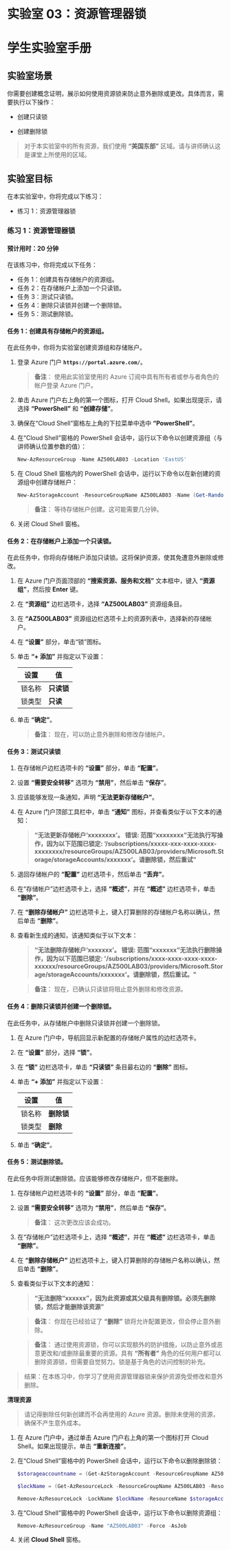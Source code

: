 ﻿---
lab:
    title: '03 -资源管理器锁'
    module: '第 01 单元 - 管理标识和访问权限'
---

# 实验室 03：资源管理器锁
# 学生实验室手册

## 实验室场景 

你需要创建概念证明，展示如何使用资源锁来防止意外删除或更改。具体而言，需要执行以下操作：

- 创建只读锁

- 创建删除锁

> 对于本实验室中的所有资源，我们使用 **“美国东部”** 区域。请与讲师确认这是课堂上所使用的区域。 
 
## 实验室目标

在本实验室中，你将完成以下练习：

- 练习 1：资源管理器锁

### 练习 1：资源管理器锁

#### 预计用时：20 分钟

在该练习中，你将完成以下任务：

- 任务 1：创建具有存储帐户的资源组。
- 任务 2：在存储帐户上添加一个只读锁。 
- 任务 3：测试只读锁。 
- 任务 4：删除只读锁并创建一个删除锁。
- 任务 5：测试删除锁。

#### 任务 1：创建具有存储帐户的资源组。

在此任务中，你将为实验室创建资源组和存储账户。 

1. 登录 Azure 门户 **`https://portal.azure.com/`**。

    >**备注**： 使用此实验室使用的 Azure 订阅中具有所有者或参与者角色的帐户登录 Azure 门户。

1. 单击 Azure 门户右上角的第一个图标，打开 Cloud Shell。如果出现提示，请选择 **“PowerShell”** 和 **“创建存储”**。

1. 确保在“Cloud Shell”窗格左上角的下拉菜单中选中 **“PowerShell”**。

1. 在“Cloud Shell”窗格的 PowerShell 会话中，运行以下命令以创建资源组（与讲师确认位置参数的值）：

    ```powershell
    New-AzResourceGroup -Name AZ500LAB03 -Location 'EastUS'
    ```

1. 在 Cloud Shell 窗格内的 PowerShell 会话中，运行以下命令以在新创建的资源组中创建存储帐户：
    
    ```powershell
    New-AzStorageAccount -ResourceGroupName AZ500LAB03 -Name (Get-Random -Maximum 999999999999999) -Location  EastUS -SkuName Standard_LRS -Kind StorageV2 
    ```

   >**备注**：  等待存储帐户创建。这可能需要几分钟。 

1. 关闭 Cloud Shell 窗格。

#### 任务 2：在存储帐户上添加一个只读锁。 

在此任务中，你将向存储帐户添加只读锁。这将保护资源，使其免遭意外删除或修改。 

1. 在 Azure 门户页面顶部的 **“搜索资源、服务和文档”** 文本框中，键入 **“资源组”**，然后按 **Enter** 键。

1. 在 **“资源组”** 边栏选项卡，选择 **“AZ500LAB03”** 资源组条目。

1. 在 **“AZ500LAB03”** 资源组边栏选项卡上的资源列表中，选择新的存储帐户。 

1. 在 **“设置”** 部分，单击“锁”图标。

1. 单击 **“+ 添加”** 并指定以下设置：

   |设置|值|
   |---|---|
   |锁名称|**只读锁**|
   |锁类型|**只读**|

1. 单击 **“确定”**。 

   >**备注**：  现在，可以防止意外删除和修改存储帐户。

#### 任务 3：测试只读锁 

1. 在存储帐户边栏选项卡的 **“设置”** 部分，单击 **“配置”**。

1. 设置 **“需要安全转移”** 选项为 **“禁用”**，然后单击 **“保存”**。

1. 应该能够发现一条通知，声明 **“无法更新存储帐户”**。

1. 在 Azure 门户顶部工具栏中，单击 **“通知”** 图标，并查看类似于以下文本的通知： 

	> **“无法更新存储帐户‘xxxxxxxx’。 错误: 范围“xxxxxxxx”无法执行写操作，因为以下范围已锁定: ‘/subscriptions/xxxxx-xxx-xxxx-xxxx-xxxxxxxx/resourceGroups/AZ500LAB03/providers/Microsoft.Storage/storageAccounts/xxxxxxx’。请删除锁，然后重试”**

1. 退回存储帐户的 **“配置”** 边栏选项卡，然后单击 **“丢弃”**。 

1. 在“存储帐户”边栏选项卡上，选择 **“概述”**，并在 **“概述”** 边栏选项卡，单击 **“删除”**。

1. 在 **“删除存储帐户”** 边栏选项卡上，键入打算删除的存储帐户名称以确认，然后单击 **“删除”**。

1. 查看新生成的通知，该通知类似于以下文本： 

	> **“无法删除存储帐户‘xxxxxxx’。 错误: 范围“xxxxxxx”无法执行删除操作，因为以下范围已锁定: '/subscriptions/xxxx-xxxx-xxxx-xxxx-xxxxxx/resourceGroups/AZ500LAB03/providers/Microsoft.Storage/storageAccounts/xxxxxxx'。请删除锁，然后重试。"**

   >**备注**： 现在，已确认只读锁将阻止意外删除和修改资源。

#### 任务 4：删除只读锁并创建一个删除锁。

在此任务中，从存储帐户中删除只读锁并创建一个删除锁。 

1. 在 Azure 门户中，导航回显示新配置的存储帐户属性的边栏选项卡。

1. 在 **“设置”** 部分，选择 **“锁”**。  

1. 在 **“锁”** 边栏选项卡，单击 **“只读锁”** 条目最右边的 **“删除”** 图标。

1. 单击 **“+ 添加”** 并指定以下设置：

   |设置|值|
   |---|---|
   |锁名称|**删除锁**|
   |锁类型| **删除**|

1. 单击 **“确定”**。 

#### 任务 5：测试删除锁。

在此任务中将测试删除锁。应该能够修改存储帐户，但不能删除。 

1. 在存储帐户边栏选项卡的 **“设置”** 部分，单击 **“配置”**。

1. 设置 **“需要安全转移”** 选项为 **“禁用”**，然后单击 **“保存”**。

   >**备注**：  这次更改应该会成功。

1. 在“存储帐户”边栏选项卡上，选择 **“概述”**，并在 **“概述”** 边栏选项卡，单击 **“删除”**。

1. 在 **“删除存储帐户”** 边栏选项卡上，键入打算删除的存储帐户名称以确认，然后单击 **“删除”**。

1. 查看类似于以下文本的通知： 

	> **“无法删除“xxxxxx”，因为此资源或其父级具有删除锁。必须先删除锁，然后才能删除该资源”**

   >**备注**： 你现在已经验证了 **“删除”** 锁将允许配置更改，但会停止意外删除。

   >**备注**：  通过使用资源锁，你可以实现额外的防护措施，以防止意外或恶意更改和/或删除最重要的资源。具有 **“所有者”** 角色的任何用户都可以删除资源锁，但需要自觉努力。锁是基于角色的访问控制的补充。 

> 结果：在本练习中，你学习了使用资源管理器锁来保护资源免受修改和意外删除。

**清理资源**

> 请记得删除任何新创建而不会再使用的 Azure 资源。删除未使用的资源，确保不产生意外成本。

1. 在 Azure 门户中，通过单击 Azure 门户右上角的第一个图标打开 Cloud Shell。如果出现提示，单击 **“重新连接”**。

1. 在“Cloud Shell”窗格中的 PowerShell 会话中，运行以下命令以删除删除锁：

    ```powershell
    $storageaccountname = (Get-AzStorageAccount -ResourceGroupName AZ500LAB03).StorageAccountName

    $lockName = (Get-AzResourceLock -ResourceGroupName AZ500LAB03 -ResourceName $storageAccountName -ResourceType Microsoft.Storage/storageAccounts).Name

    Remove-AzResourceLock -LockName $lockName -ResourceName $storageAccountName  -ResourceGroupName AZ500LAB03 -ResourceType Microsoft.Storage/storageAccounts -Force
    ```

1.  在“Cloud Shell”窗格中的 PowerShell 会话中，运行以下命令以删除资源组：

    ```powershell
    Remove-AzResourceGroup -Name "AZ500LAB03" -Force -AsJob
    ```

1.  关闭 **Cloud Shell** 窗格。 
